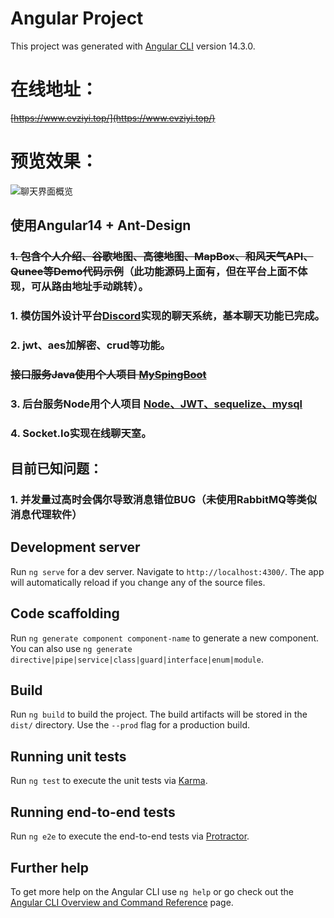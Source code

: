# Angular Project

This project was generated with [Angular CLI](https://github.com/angular/angular-cli) version 14.3.0.

# 在线地址：
~~[https://www.evziyi.top/](https://www.evziyi.top/)~~

# 预览效果：
![聊天界面概览](https://github.com/jiang227947/ziyi-project/assets/55941915/14f94ee2-f7b1-4fd8-8a83-7f5e7ba4eea4)


## 使用Angular14 + Ant-Design
### ~~1. 包含个人介绍、谷歌地图、高德地图、MapBox、和风天气API、Qunee等Demo代码示例~~（此功能源码上面有，但在平台上面不体现，可从路由地址手动跳转）。
### 1. 模仿国外设计平台[Discord](https://discord.com/)实现的聊天系统，基本聊天功能已完成。
### 2. jwt、aes加解密、crud等功能。
### ~~接口服务Java使用个人项目 [MySpingBoot](https://github.com/jiang227947/MySpingBoot)~~
### 3. 后台服务Node用个人项目 [Node、JWT、sequelize、mysql](https://github.com/jiang227947/node-server)
### 4. Socket.Io实现在线聊天室。

## 目前已知问题：
### 1. 并发量过高时会偶尔导致消息错位BUG（未使用RabbitMQ等类似消息代理软件）

## Development server

Run `ng serve` for a dev server. Navigate to `http://localhost:4300/`. The app will automatically reload if you change any of the source files.

## Code scaffolding

Run `ng generate component component-name` to generate a new component. You can also use `ng generate directive|pipe|service|class|guard|interface|enum|module`.

## Build

Run `ng build` to build the project. The build artifacts will be stored in the `dist/` directory. Use the `--prod` flag for a production build.

## Running unit tests

Run `ng test` to execute the unit tests via [Karma](https://karma-runner.github.io).

## Running end-to-end tests

Run `ng e2e` to execute the end-to-end tests via [Protractor](http://www.protractortest.org/).

## Further help

To get more help on the Angular CLI use `ng help` or go check out the [Angular CLI Overview and Command Reference](https://angular.io/cli) page.
